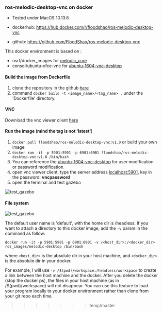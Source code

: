 ### ros-melodic-desktop-vnc on docker

* Tested under MacOS 10.13.6

* dockerhub: <https://hub.docker.com/r/floodshao/ros-melodic-desktop-vnc>
* github: <https://github.com/FloodShao/ros-melodic-desktop-vnc>

This docker environment is based on :
* osrf/docker_images for [melodic_core](https://github.com/osrf/docker_images/blob/b075c7dbe56055d862f331f19e1e74ba653e181a/ros/melodic/ubuntu/bionic/ros-core/Dockerfile)
* consol/ubuntu-xfce-vnc for [ubuntu-1604-vnc-desktop](https://hub.docker.com/r/consol/ubuntu-xfce-vnc/)

#### Build the image from Dockerfile
1. clone the repository in the github [here](https://github.com/FloodShao/ros-melodic-desktop-vnc)
2. command `docker build -t <image_name>/<tag_name> .` under the 'Dockerfile' directory.

#### VNC
Download the vnc viewer client [here](https://www.realvnc.com/en/connect/download/viewer/macos/)

#### Run the image (mind the tag is not 'latest')
1. `docker pull floodshao/ros-melodic-desktop-vnc:v1.0` or build your own image
2. `docker run -it -p 5901:5901 -p 6901:6901 floodshao/ros-melodic-desktop-vnc:v1.0 /bin/bash`
3. You can reference the [ubuntu-1604-vnc-desktop](https://hub.docker.com/r/consol/ubuntu-xfce-vnc/) for user modification or password modification.
4. open vnc viewer client, type the server address <localhost:5901>, key in the password: **vncpassword**
5. open the terminal and test gazebo

![test_gazebo](https://github.com/FloodShao/ros-melodic-desktop-vnc/blob/master/fig/test_gazebo.png?raw=true)

#### File system
![test_gazebo](https://github.com/FloodShao/ros-melodic-desktop-vnc/blob/master/fig/file_sys.png?raw=true)

The default user name is 'default', with the home dir is /headless.
If you want to attach a directory to this docker image, add the `-v` param in the command as follow:

`docker run -it -p 5901:5901 -p 6901:6901 -v /<host_dir>:/<docker_dir>  ros_images/melodic-desktop /bin/bash`

where `<host_dir>` is the absolute dir in your host machine, and `<docker_dir>` is the absolute dir in your docker. 

For example, I will use `-v /$(pwd)/workspace:/headless/workspace` to create a link between the host machine and the docker. After you delete the docker (stop the docker ps), the files in your host machine (as in /$(pwd)/workspace) will not disappear. You can use this feature to load your program locally to your docker environment rather than clone from your git repo each time.  
>>>>>>> temp/master
